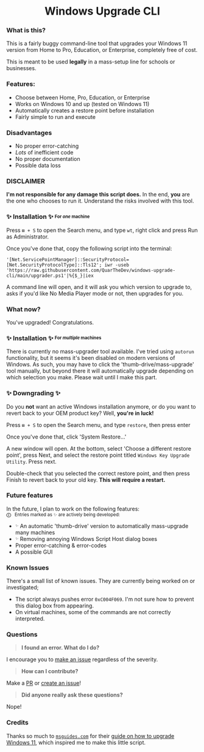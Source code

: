 <p align="center">
<h1 align="center">Windows Upgrade CLI</h1>
</p>

### What is this?

This is a fairly buggy command-line tool that upgrades your Windows 11 version from Home to Pro, Education, or Enterprise, completely free of cost.

This is meant to be used **legally** in a mass-setup line for schools or businesses.

### Features:

- Choose between Home, Pro, Education, or Enterprise
- Works on Windows 10 and up (tested on Windows 11)
- Automatically creates a restore point before installation
- Fairly simple to run and execute

### Disadvantages

- No proper error-catching
- *Lots* of inefficient code
- No proper documentation
- Possible data loss

### DISCLAIMER

**I'm not responsible for any damage this script does.** In the end, **you** are the one who chooses to run it. Understand the risks involved with this tool.

### ✨ **Installation** ✨ <sup><sub>For *one* machine</sub></sup>

Press `⊞ + S` to open the Search menu, and type `wt`, right click and press Run as Administrator.

Once you've done that, copy the following script into the terminal:
```
'[Net.ServicePointManager]::SecurityProtocol=[Net.SecurityProtocolType]::Tls12'; iwr -useb 'https://raw.githubusercontent.com/QuarTheDev/windows-upgrade-cli/main/upgrader.ps1'|%{$_}|iex
```
A command line will open, and it will ask you which version to upgrade to, asks if you'd like No Media Player mode or not, then upgrades for you.

### What now?

You've upgraded! Congratulations.

### ✨ **Installation** ✨ <sup><sub>For *multiple* machines</sub></sup>

There is currently no mass-upgrader tool available. I've tried using `autorun` functionality, but it seems it's been disabled on modern versions of Windows. As such, you may have to click the 'thumb-drive/mass-upgrade' tool manually, but beyond there it will automatically upgrade depending on which selection you make. Please wait until I make this part.

### ✨ Downgrading ✨

Do you **not** want an active Windows installation anymore, or do you want to revert back to your OEM product key? Well, **you're in luck!**

Press `⊞ + S` to open the Search menu, and type `restore`, then press enter

Once you've done that, click 'System Restore...'

A new window will open. At the bottom, select 'Choose a different restore point', press Next, and select the restore point titled `Windows Key Upgrade Utility`. Press next.

Double-check that you selected the correct restore point, and then press Finish to revert back to your old key. **This will require a restart.**

### Future features
In the future, I plan to work on the following features:<br><sup>**ⓘ** ‌ ‌ Entries marked as ✨ are actively being developed:</sup>

- <sup><sub>✨</sub></sup> An automatic 'thumb-drive' version to automatically mass-upgrade many machines 
- <sup><sub>✨</sub></sup> Removing annoying Windows Script Host dialog boxes
- Proper error-catching & error-codes
- A possible GUI

### Known Issues
There's a small list of known issues. They are currently being worked on or investigated;

- The script always pushes error `0xC004F069`. I'm not sure how to prevent this dialog box from appearing.
- On virtual machines, some of the commands are not correctly interpreted.

### Questions

> **I found an error. What do I do?**

I encourage you to [make an issue](https://github.com/QuarTheDev/windows-upgrade-cli/issues) regardless of the severity.

> **How can I contribute?**

Make a [PR](https://github.com/QuarTheDev/windows-upgrade-cli/pulls) or [create an issue](https://github.com/QuarTheDev/windows-upgrade-cli/issues)!

> **Did anyone really ask these questions?**

Nope!

### Credits
Thanks so much to [`msguides.com`](https://msguides.com/) for their [guide on how to upgrade Windows 11](https://msguides.com/windows-11), which inspired me to make this little script.
